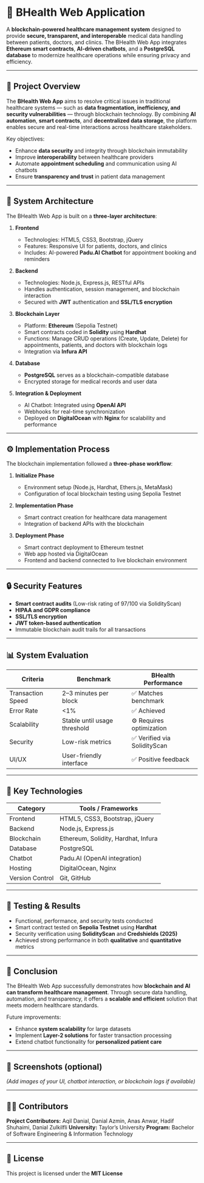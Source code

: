 # 🏥 BHealth Web Application

A **blockchain-powered healthcare management system** designed to provide **secure, transparent, and interoperable** medical data handling between patients, doctors, and clinics. The BHealth Web App integrates **Ethereum smart contracts**, **AI-driven chatbots**, and a **PostgreSQL database** to modernize healthcare operations while ensuring privacy and efficiency.

---

## 🚀 Project Overview

The **BHealth Web App** aims to resolve critical issues in traditional healthcare systems — such as **data fragmentation, inefficiency, and security vulnerabilities** — through blockchain technology. By combining **AI automation**, **smart contracts**, and **decentralized data storage**, the platform enables secure and real-time interactions across healthcare stakeholders.

Key objectives:

* Enhance **data security** and integrity through blockchain immutability
* Improve **interoperability** between healthcare providers
* Automate **appointment scheduling** and communication using AI chatbots
* Ensure **transparency and trust** in patient data management

---

## 🧠 System Architecture

The BHealth Web App is built on a **three-layer architecture**:

1. **Frontend**

   * Technologies: HTML5, CSS3, Bootstrap, jQuery
   * Features: Responsive UI for patients, doctors, and clinics
   * Includes: AI-powered **Padu.AI Chatbot** for appointment booking and reminders

2. **Backend**

   * Technologies: Node.js, Express.js, RESTful APIs
   * Handles authentication, session management, and blockchain interaction
   * Secured with **JWT** authentication and **SSL/TLS encryption**

3. **Blockchain Layer**

   * Platform: **Ethereum** (Sepolia Testnet)
   * Smart contracts coded in **Solidity** using **Hardhat**
   * Functions: Manage CRUD operations (Create, Update, Delete) for appointments, patients, and doctors with blockchain logs
   * Integration via **Infura API**

4. **Database**

   * **PostgreSQL** serves as a blockchain-compatible database
   * Encrypted storage for medical records and user data

5. **Integration & Deployment**

   * AI Chatbot: Integrated using **OpenAI API**
   * Webhooks for real-time synchronization
   * Deployed on **DigitalOcean** with **Nginx** for scalability and performance

---

## ⚙️ Implementation Process

The blockchain implementation followed a **three-phase workflow**:

1. **Initialize Phase**

   * Environment setup (Node.js, Hardhat, Ethers.js, MetaMask)
   * Configuration of local blockchain testing using Sepolia Testnet

2. **Implementation Phase**

   * Smart contract creation for healthcare data management
   * Integration of backend APIs with the blockchain

3. **Deployment Phase**

   * Smart contract deployment to Ethereum testnet
   * Web app hosted via DigitalOcean
   * Frontend and backend connected to live blockchain environment

---

## 🔒 Security Features

* **Smart contract audits** (Low-risk rating of 97/100 via SolidityScan)
* **HIPAA and GDPR compliance**
* **SSL/TLS encryption**
* **JWT token-based authentication**
* Immutable blockchain audit trails for all transactions

---

## 📊 System Evaluation

| Criteria          | Benchmark                    | BHealth Performance         |
| ----------------- | ---------------------------- | --------------------------- |
| Transaction Speed | 2–3 minutes per block        | ✅ Matches benchmark         |
| Error Rate        | <1%                          | ✅ Achieved                  |
| Scalability       | Stable until usage threshold | ⚙️ Requires optimization    |
| Security          | Low-risk metrics             | ✅ Verified via SolidityScan |
| UI/UX             | User-friendly interface      | ✅ Positive feedback         |

---

## 🧩 Key Technologies

| Category        | Tools / Frameworks                  |
| --------------- | ----------------------------------- |
| Frontend        | HTML5, CSS3, Bootstrap, jQuery      |
| Backend         | Node.js, Express.js                 |
| Blockchain      | Ethereum, Solidity, Hardhat, Infura |
| Database        | PostgreSQL                          |
| Chatbot         | Padu.AI (OpenAI integration)        |
| Hosting         | DigitalOcean, Nginx                 |
| Version Control | Git, GitHub                         |

---

## 🧪 Testing & Results

* Functional, performance, and security tests conducted
* Smart contract tested on **Sepolia Testnet** using **Hardhat**
* Security verification using **SolidityScan** and **Credshields (2025)**
* Achieved strong performance in both **qualitative** and **quantitative** metrics

---

## 🏁 Conclusion

The BHealth Web App successfully demonstrates how **blockchain and AI can transform healthcare management**. Through secure data handling, automation, and transparency, it offers a **scalable and efficient** solution that meets modern healthcare standards.

Future improvements:

* Enhance **system scalability** for large datasets
* Implement **Layer-2 solutions** for faster transaction processing
* Extend chatbot functionality for **personalized patient care**

---

## 📸 Screenshots (optional)

*(Add images of your UI, chatbot interaction, or blockchain logs if available)*

---

## 👨‍💻 Contributors

**Project Contributors:** Aqil Danial, Danial Azmin, Anas Anwar, Hadif Shuhaimi, Danial Zulkilfli
**University:** Taylor’s University
**Program:** Bachelor of Software Engineering & Information Technology

---

## 📄 License

This project is licensed under the **MIT License** 
